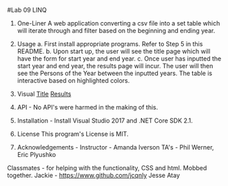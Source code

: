 #Lab 09 LINQ

1. One-Liner
A web application converting a csv file into a set table which will iterate through and filter based on the beginning and ending year.

2. Usage
	a. First install appropriate programs. Refer to Step 5 in this README. 
	b. Upon start up, the user will see the title page which will have the form for start year and end year. 
	c. Once user has inputted the start year and end year, the results page will incur. The user will then see the Persons of the Year between the inputted years. The table is interactive based on highlighted colors.

3. Visual
[Title]("asset/TimePersonTitleScreen.JPG")
[Results]("asset/TimePersonResults.JPG")

4. API - No API's were harmed in the making of this.

5. Installation -  Install Visual Studio 2017 and .NET Core SDK 2.1.

6. License This program's License is MIT.

7. Acknowledgements - 
Instructor - Amanda Iverson
TA's - Phil Werner, Eric Plyushko

Classmates - for helping with the functionality, CSS and html. Mobbed together.
Jackie - https://www.github.com/jcqnly
Jesse Atay